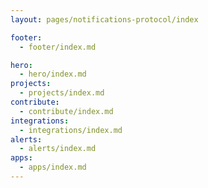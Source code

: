 ```yaml
---
layout: pages/notifications-protocol/index

footer:
  - footer/index.md

hero:
  - hero/index.md
projects:
  - projects/index.md
contribute:
  - contribute/index.md
integrations:
  - integrations/index.md
alerts:
  - alerts/index.md
apps:
  - apps/index.md
---
```

